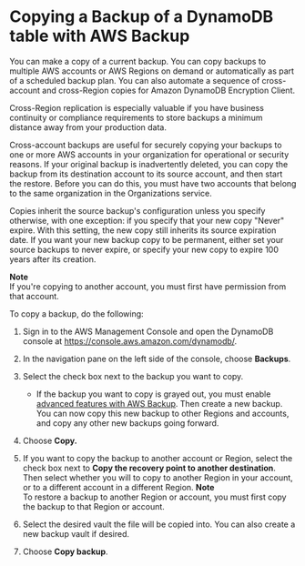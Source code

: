 # Copying a Backup of a DynamoDB table with AWS Backup<a name="CrossRegionAccountCopyAWS"></a>

You can make a copy of a current backup\. You can copy backups to multiple AWS accounts or AWS Regions on demand or automatically as part of a scheduled backup plan\. You can also automate a sequence of cross\-account and cross\-Region copies for Amazon DynamoDB Encryption Client\.

Cross\-Region replication is especially valuable if you have business continuity or compliance requirements to store backups a minimum distance away from your production data\.

Cross\-account backups are useful for securely copying your backups to one or more AWS accounts in your organization for operational or security reasons\. If your original backup is inadvertently deleted, you can copy the backup from its destination account to its source account, and then start the restore\. Before you can do this, you must have two accounts that belong to the same organization in the Organizations service\.

Copies inherit the source backup's configuration unless you specify otherwise, with one exception: if you specify that your new copy "Never" expire\. With this setting, the new copy still inherits its source expiration date\. If you want your new backup copy to be permanent, either set your source backups to never expire, or specify your new copy to expire 100 years after its creation\.

**Note**  
If you're copying to another account, you must first have permission from that account\.

To copy a backup, do the following:

1. Sign in to the AWS Management Console and open the DynamoDB console at [https://console\.aws\.amazon\.com/dynamodb/](https://console.aws.amazon.com/dynamodb/)\.

1. In the navigation pane on the left side of the console, choose **Backups**\.

1. Select the check box next to the backup you want to copy\.
   + If the backup you want to copy is grayed out, you must enable [advanced features with AWS Backup](https://docs.aws.amazon.com/aws-backup/latest/devguide/advanced-ddb-backup.html)\. Then create a new backup\. You can now copy this new backup to other Regions and accounts, and copy any other new backups going forward\.

1.  Choose **Copy\.**

1. If you want to copy the backup to another account or Region, select the check box next to **Copy the recovery point to another destination**\. Then select whether you will to copy to another Region in your account, or to a different account in a different Region\.
**Note**  
To restore a backup to another Region or account, you must first copy the backup to that Region or account\.

1. Select the desired vault the file will be copied into\. You can also create a new backup vault if desired\.

1. Choose **Copy backup**\.